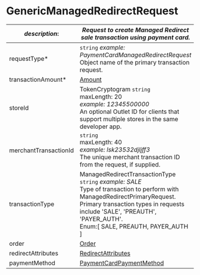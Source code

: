
# GenericManagedRedirectRequest

| *description*:   | *Request to create Managed Redirect sale transaction using payment card.*|
|----|----|
| requestType* |    ``` string ```   *example: PaymentCardManagedRedirectRequest* <br/> Object name of the primary transaction request.|
| transactionAmount* | [Amount](?path=docs/schemas-md/Amount.md)|  
| storeId | 	TokenCryptogram   ``` string ```  <br/>  maxLength: 20 <br/> *example: 12345500000* <br/> An optional Outlet ID for clients that support multiple stores in the same developer app.|
| merchantTransactionId |    ``` string ``` <br/> maxLength: 40 <br/> *example: lsk23532djljff3* <br/> The unique merchant transaction ID from the request, if supplied.|
| transactionType |  ManagedRedirectTransactionType  ``` string ```   *example: SALE* <br/> Type of transaction to perform with ManagedRedirectPrimaryRequest. Primary transaction types in requests include 'SALE', 'PREAUTH', 'PAYER_AUTH'. <br/> Enum:[ SALE, PREAUTH, PAYER_AUTH ]|
| order | [Order](?path=docs/schemas-md/Order.md)|
| redirectAttributes | [RedirectAttributes](?path=docs/schemas-md/RedirectAttributes.md)|
| paymentMethod | [PaymentCardPaymentMethod](?path=docs/schemas-md/PaymentCardPaymentMethod.md)|  

     


